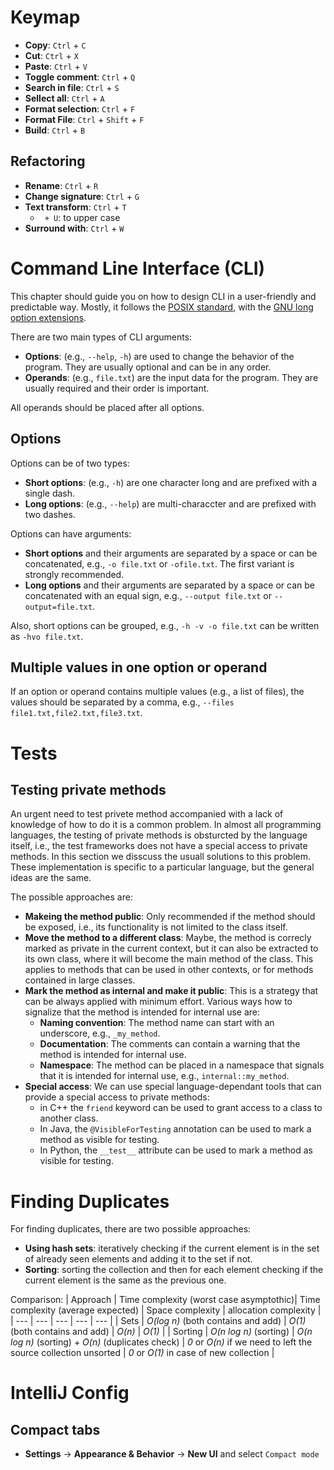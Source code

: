 # Keymap
- **Copy**: `Ctrl` + `C`
- **Cut**: `Ctrl` + `X`
- **Paste**: `Ctrl` + `V`
- **Toggle comment**: `Ctrl` + `Q`
- **Search in file**: `Ctrl` + `S`
- **Sellect all**: `Ctrl` + `A`
- **Format selection**: `Ctrl` + `F`
- **Format File**: `Ctrl` + `Shift` + `F`
- **Build**: `Ctrl` + `B`

## Refactoring
- **Rename**: `Ctrl` + `R` 
- **Change signature**: `Ctrl` + `G`
- **Text transform**: `Ctrl` + `T`
    - ` + U`: to upper case
- **Surround with**: `Ctrl` + `W`



# Command Line Interface (CLI)
This chapter should guide you on how to design CLI in a user-friendly and predictable way. Mostly, it follows the [POSIX standard](https://pubs.opengroup.org/onlinepubs/9699919799/basedefs/V1_chap12.html), with the [GNU long option extensions](https://www.gnu.org/software/libc/manual/html_node/Argument-Syntax.html).

There are two main types of CLI arguments:
- **Options**: (e.g., `--help`, `-h`) are used to change the behavior of the program. They are usually optional and can be in any order.
- **Operands**: (e.g., `file.txt`) are the input data for the program. They are usually required and their order is important.

All operands should be placed after all options. 


## Options
Options can be of two types:
- **Short options**: (e.g., `-h`) are one character long and are prefixed with a single dash.
- **Long options**: (e.g., `--help`) are multi-characcter and are prefixed with two dashes.

Options can have arguments:
- **Short options** and their arguments are separated by a space or can be concatenated, e.g., `-o file.txt` or `-ofile.txt`. The first variant is strongly recommended.
- **Long options** and their arguments are separated by a space or can be concatenated with an equal sign, e.g., `--output file.txt` or `--output=file.txt`. 

Also, short options can be grouped, e.g., `-h -v -o file.txt` can be written as `-hvo file.txt`.


## Multiple values in one option or operand
If an option or operand contains multiple values (e.g., a list of files), the values should be separated by a comma, e.g., `--files file1.txt,file2.txt,file3.txt`.




# Tests

## Testing private methods
An urgent need to test privete method accompanied with a lack of knowledge of how to do it is a common problem. In almost all programming languages, the testing of private methods is obsturcted by the language itself, i.e., the test frameworks does not have a special access to private methods. In this section we disscuss the usuall solutions to this problem. These implementation is specific  to a particular language, but the general ideas are the same.

The possible approaches are:
- **Makeing the method public**: Only recommended if the method should be exposed, i.e., its functionality is not limited to the class itself.
- **Move the method to a different class**: Maybe, the method is correcly marked as private in the current context, but it can also be extracted to its own class, where it will become the main method of the class. This applies to methods that can be used in other contexts, or for methods contained in large classes.
- **Mark the method as internal and make it public**: This is a strategy that can be always applied with minimum effort. Various ways how to signalize that the method is intended for internal use are:
    - **Naming convention**: The method name can start with an underscore, e.g., `_my_method`.
    - **Documentation**: The comments can contain a warning that the method is intended for internal use.
    - **Namespace**: The method can be placed in a namespace that signals that it is intended for internal use, e.g., `internal::my_method`.
- **Special access**: We can use special language-dependant tools that can provide a special access to private methods:
    - in C++ the `friend` keyword can be used to grant access to a class to another class. 
    - In Java, the `@VisibleForTesting` annotation can be used to mark a method as visible for testing. 
    - In Python, the `__test__` attribute can be used to mark a method as visible for testing.


# Finding Duplicates
For finding duplicates, there are two possible approaches:
- **Using hash sets**: iteratively checking if the current element is in the set of already seen elements and adding it to the set if not. 
- **Sorting**: sorting the collection and then for each element checking if the current element is the same as the previous one. 

Comparison:
| Approach | Time complexity (worst case asymptothic)| Time complexity (average expected) | Space complexity | allocation complexity |
| --- | --- | --- | --- | --- |
| Sets | *O(log n)* (both contains and add) | *O(1)* (both contains and add) | *O(n)* | *O(1)* |
| Sorting | *O(n log n)* (sorting) | *O(n log n)* (sorting) + *O(n)* (duplicates check) | *0* or *O(n)* if we need to left the source collection unsorted | *0* or *O(1)* in case of new collection |


# IntelliJ Config
## Compact tabs
- **Settings** -> **Appearance & Behavior** -> **New UI** and select `Compact mode`